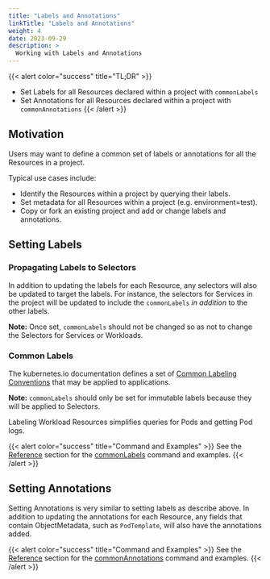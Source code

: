 ```yaml
---
title: "Labels and Annotations"
linkTitle: "Labels and Annotations"
weight: 4
date: 2023-09-29
description: >
  Working with Labels and Annotations
---
```


{{< alert color="success" title="TL;DR" >}}
- Set Labels for all Resources declared within a project with `commonLabels`
- Set Annotations for all Resources declared within a project with `commonAnnotations`
{{< /alert >}}

## Motivation
Users may want to define a common set of labels or annotations for all the Resources in a project.

Typical use cases include:
- Identify the Resources within a project by querying their labels.
- Set metadata for all Resources within a project (e.g. environment=test).
- Copy or fork an existing project and add or change labels and annotations.


## Setting Labels
### Propagating Labels to Selectors
In addition to updating the labels for each Resource, any selectors will also be updated to target the labels. For instance, the selectors for Services in the project will be updated to include the `commonLabels` *in addition* to the other labels.

**Note:** Once set, `commonLabels` should not be changed so as not to change the Selectors for Services or Workloads.

### Common Labels
The kubernetes.io documentation defines a set of [Common Labeling Conventions](https://kubernetes.io/docs/concepts/overview/working-with-objects/common-labels/) that may be applied to applications.

**Note:** `commonLabels` should only be set for immutable labels because they will be applied to Selectors.

Labeling Workload Resources simplifies queries for Pods and getting Pod logs.

{{< alert color="success" title="Command and Examples" >}}
See the [Reference](/docs/reference/) section for the [commonLabels](/docs/reference/api/kustomization-file/commonlabels/) command and examples.
{{< /alert >}}

## Setting Annotations
Setting Annotations is very similar to setting labels as describe above. In addition to updating the annotations for each Resource, any fields that contain ObjectMetadata, such as `PodTemplate`, will also have the annotations added.

{{< alert color="success" title="Command and Examples" >}}
See the [Reference](/docs/reference/) section for the [commonAnnotations](/docs/reference/api/kustomization-file/commonannotations/) command and examples.
{{< /alert >}}
